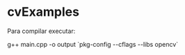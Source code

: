 # cvExamples

Para compilar executar:

g++ main.cpp -o output \`pkg-config --cflags --libs opencv\`
